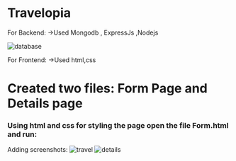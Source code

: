 # Travelopia
For Backend:
->Used Mongodb , ExpressJs ,Nodejs

![database](https://github.com/misakumari/Travelopia/assets/50099748/ff553fe4-a67f-441c-b169-79336b67a63c)


For Frontend:
->Used html,css
# Created two files: Form Page and Details page
### Using html and css for styling the page open the file Form.html and run:

Adding screenshots:
![travel](https://github.com/misakumari/Travelopia/assets/50099748/d01626b0-7a4f-48ec-b59e-7503e76ab0b5)
![details](https://github.com/misakumari/Travelopia/assets/50099748/1a6db968-93cc-4538-ba45-b386a8da4e40)

